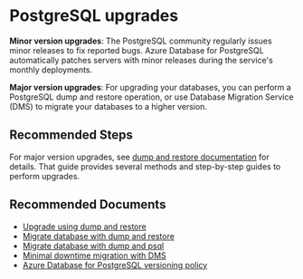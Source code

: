 <properties
  pagetitle="PostgreSQL upgrades&#xD;"
  service="microsoft.dbforpostgresql"
  resource="servers"
  ms.author="srranga"
  selfhelptype="Generic"
  supporttopicids="32781077"
  resourcetags=""
  productpesids="17067"
  cloudenvironments="public,fairfax,mooncake,blackforest,ussec,usnat"
  articleid="701b1c7d-b206-4ef0-b50c-1ab7ce357e93"
  ownershipid="AzureData_AzureDatabaseforPostgreSQL" />
# PostgreSQL upgrades

**Minor version upgrades**: The PostgreSQL community regularly issues minor releases to fix reported bugs. Azure Database for PostgreSQL automatically patches servers with minor releases during the service's monthly deployments. 

**Major version upgrades**: For upgrading your databases, you can perform a PostgreSQL dump and restore operation, or use Database Migration Service (DMS) to migrate your databases to a higher version.

## **Recommended Steps**

For major version upgrades, see [dump and restore documentation](https://docs.microsoft.com/azure/postgresql/how-to-upgrade-using-dump-and-restore) for details. That guide provides several methods and step-by-step guides to perform upgrades. 

## **Recommended Documents**

* [Upgrade using dump and restore](https://docs.microsoft.com/azure/postgresql/how-to-upgrade-using-dump-and-restore)
* [Migrate database with dump and restore](https://docs.microsoft.com/azure/postgresql/howto-migrate-using-dump-and-restore)
* [Migrate database with dump and psql](https://docs.microsoft.com/azure/postgresql/howto-migrate-using-export-and-import)
* [Minimal downtime migration with DMS](https://docs.microsoft.com/azure/postgresql/howto-migrate-online)
* [Azure Database for PostgreSQL versioning policy](https://docs.microsoft.com/azure/postgresql/concepts-version-policy)